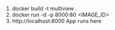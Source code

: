 1. docker build -t multiview .
2. docker run -d -p 8000:80 <IMAGE_ID>
3. http://localhost:8000 App runs here
